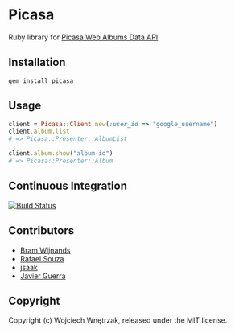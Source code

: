 # Picasa

Ruby library for [Picasa Web Albums Data API](https://developers.google.com/picasa-web/)

## Installation

```
gem install picasa
```

## Usage

``` ruby
client = Picasa::Client.new(:user_id => "google_username")
client.album.list
# => Picasa::Presenter::AlbumList

client.album.show("album-id")
# => Picasa::Presenter::Album
```

## Continuous Integration
[![Build Status](https://secure.travis-ci.org/morgoth/picasa.png)](http://travis-ci.org/morgoth/picasa)

## Contributors

* [Bram Wijnands](https://github.com/BRamBoo)
* [Rafael Souza](https://github.com/rafaels)
* [jsaak](https://github.com/jsaak)
* [Javier Guerra](https://github.com/javierg)

## Copyright

Copyright (c) Wojciech Wnętrzak, released under the MIT license.
